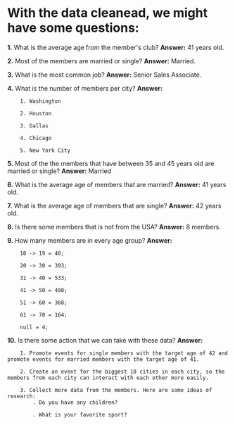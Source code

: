 # With the data cleanead, we might have some questions:

**1.** What is the average age from the member's club?
    **Answer:** 
        41 years old.

**2.** Most of the members are married or single?
    **Answer:** 
        Married.

**3.** What is the most common job?
    **Answer:** 
        Senior Sales Associate.

**4.** What is the number of members per city?
    **Answer:** 

        1. Washington

        2. Houston

        3. Dallas

        4. Chicago

        5. New York City

**5.** Most of the the members that have between 35 and 45 years old are married or single?
    **Answer:**
        Married

**6.** What is the average age of members that are married?
    **Answer:**
        41 years old.

**7.** What is the average age of members that are single?
    **Answer:**
        42 years old.

**8.** Is there some members that is not from the USA?
    **Answer:**
        8 members.

**9.** How many members are in every age group?
    **Answer:** 

        10 -> 19 = 40;

        20 -> 30 = 393;

        31 -> 40 = 533;

        41 -> 50 = 498;

        51 -> 60 = 368;
        
        61 -> 70 = 164;

        null = 4;

**10.** Is there some action that we can take with these data?
    **Answer:**
    
        1. Promote events for single members with the target age of 42 and promote events for married members with the target age of 41.

		2. Create an event for the biggest 10 cities in each city, so the members from each city can interact with each other more easily.

		3. Collect more data from the members. Here are some ideas of research:
			. Do you have any children?

			. What is your favorite sport?